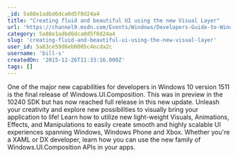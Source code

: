 ```yaml
---
_id: 5a88e1adbd6dca0d5f0d24a4
title: "Creating fluid and beautiful UI using the new Visual Layer"
url: 'https://channel9.msdn.com/Events/Windows/Developers-Guide-to-Windows-10-Version-1511/Creating-fluid-and-beautiful-UI-using-the-new-Visual-Layer'
category: 5a88e1adbd6dca0d5f0d24a4
slug: 'creating-fluid-and-beautiful-ui-using-the-new-visual-layer'
user_id: 5a83ce59d6eb0005c4ecda2c
username: 'bill-s'
createdOn: '2015-12-26T11:33:16.000Z'
tags: []
---
```


One of the major new capabilities for developers in Windows 10 version 1511 is the final release of Windows.UI.Composition. This was in preview in the 10240 SDK but has now reached full release in this new update. Unleash your creativity and explore new possibilities to visually bring your application to life! Learn how to utilize new light-weight Visuals, Animations, Effects, and Manipulations to easily create smooth and highly scalable UI experiences spanning Windows, Windows Phone and Xbox. Whether you're a XAML or DX developer, learn how you can use the new family of Windows.UI.Composition APIs in your apps.

